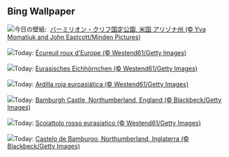 ## Bing Wallpaper
![](https://www.bing.com/th?id=OHR.VermilionCliffs_JA-JP0444568228_UHD.jpg&w=1000)今日の壁紙: &nbsp;[バーミリオン・クリフ国定公園, 米国 アリゾナ州 (© Yva Momatiuk and John Eastcott/Minden Pictures)](https://www.bing.com/th?id=OHR.VermilionCliffs_JA-JP0444568228_UHD.jpg)
<br><br/>
![](https://www.bing.com/th?id=OHR.LeapingSquirrel_FR-FR3290902737_UHD.jpg&w=1000)Today: [Écureuil roux d'Europe (© Westend61/Getty Images)](https://www.bing.com/th?id=OHR.LeapingSquirrel_FR-FR3290902737_UHD.jpg)
<br><br/>
![](https://www.bing.com/th?id=OHR.LeapingSquirrel_DE-DE7623766811_UHD.jpg&w=1000)Today: [Eurasisches Eichhörnchen (© Westend61/Getty Images)](https://www.bing.com/th?id=OHR.LeapingSquirrel_DE-DE7623766811_UHD.jpg)
<br><br/>
![](https://www.bing.com/th?id=OHR.LeapingSquirrel_ES-ES2689500178_UHD.jpg&w=1000)Today: [Ardilla roja euroasiática (© Westend61/Getty Images)](https://www.bing.com/th?id=OHR.LeapingSquirrel_ES-ES2689500178_UHD.jpg)
<br><br/>
![](https://www.bing.com/th?id=OHR.BamburghCastleUK_EN-GB3792083746_UHD.jpg&w=1000)Today: [Bamburgh Castle, Northumberland, England (© Blackbeck/Getty Images)](https://www.bing.com/th?id=OHR.BamburghCastleUK_EN-GB3792083746_UHD.jpg)
<br><br/>
![](https://www.bing.com/th?id=OHR.LeapingSquirrel_IT-IT0733873049_UHD.jpg&w=1000)Today: [Scoiattolo rosso eurasiatico (© Westend61/Getty Images)](https://www.bing.com/th?id=OHR.LeapingSquirrel_IT-IT0733873049_UHD.jpg)
<br><br/>
![](https://www.bing.com/th?id=OHR.BamburghCastleUK_PT-BR0750396632_UHD.jpg&w=1000)Today: [Castelo de Bamburgo, Northumberland, Inglaterra (© Blackbeck/Getty Images)](https://www.bing.com/th?id=OHR.BamburghCastleUK_PT-BR0750396632_UHD.jpg)
<br><br/>
